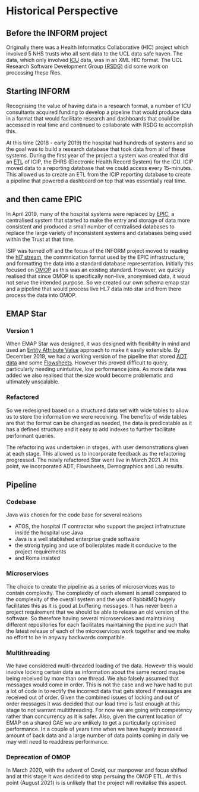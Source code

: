 # Historical Perspective

## Before the INFORM project

Originally there was a Health Informatics Collaborative (HIC) project which involved 5 NHS trusts who all sent data to the UCL data safe haven.
The data, which only involved  [ICU](../Glossary.md##I) data, was in an XML HIC format.
The UCL Research Software Development Group [(RSDG)](https://www.ucl.ac.uk/isd/services/research-it/research-software-development) did some work on processing these files.

## Starting INFORM

Recognising the value of having data in a research format, a number of ICU consultants acquired funding to develop a pipeline that would produce data in a format that would facilitate research and dashboards that could be accessed in real time and continued to collaborate with RSDG to accomplish this.

At this time (2018 - early 2019) the hospital had hundreds of systems and so the goal was to build a research database that took data from all of these systems.
During the first year of the project a system was created that did an [ETL](../Glossary.md#E) of ICIP, the EHRS (Electronic Health Record System) for the ICU.
ICIP moved data to a reporting database that we could access every 15-minutes. This allowed us to create an ETL from the ICIP reporting database to create a pipeline that powered a dashboard on top that was essentially real time.

## and then came EPIC

In April 2019, many of the hospital systems were replaced by [EPIC](../Glossary.md##E), a centralised system that started to make the entry and storage of data more consistent and produced a small number of centralised databases to replace the large variety of inconsistent systems and databases being used within the Trust at that time.

ISIP was turned off and the focus of the INFORM project moved to reading the [hl7 stream](../Glossary.md#H), the commnication format used by the EPIC infrastructure, and formatting the data into a standard database representation.
Initially this focused on [OMOP](../Glossary.md##O) as this was an existing standard.
However, we quickly realised that since OMOP is specifically non-live, anonymised data, it woud not serve the intended purpose.
So we created our own schema emap star and a pipeline that would process live HL7 data into star and from there process the data into OMOP.

## EMAP Star

### Version 1

When EMAP Star was designed, it was designed with flexibility in mind and used an [Entity Attribute Value](../Glossary.md##E) approach to make it easily extensible.
By December 2019, we had a working version of the pipeline that stored [ADT data](../Glossary.md##A) and some [Flowsheets](../Glossary.md##F).
However this proved difficult to query, particularly needing unintuitive, low performance joins.
As more data was added we also realised that the size would become problematic and ultimately unscalable.

### Refactored

So we redesigned based on a structured data set with wide tables to allow us to store the information we were receiving.
The benefits of wide tables are that the format can be changed as needed, the data is predicatable as it has a defined structure and it easy to add indexes to further facilitate performant queries.

The refactoring was undertaken in stages, with user demonstrations given at each stage. This allowed us to incorporate feedback as the refactoring progressed. The newly refactored Star went live in March 2021. At this point, we incorporated ADT, Flowsheets, Demographics and Lab results.

## Pipeline

### Codebase

Java was chosen for the code base for several reasons

- ATOS, the hospital IT contractor who support the project infratructure inside the hospital use Java
- Java is a well stablished enterprise grade software
- the strong typing and use of boilerplates made it conducive to the project requirements
- and Roma insisted

### Microservices

The choice to create the pipeline as a series of microservices was to contain complexity.
The complexity of each element is small compared to the complexity of the overall system and the use of RabbitMQ hugely facilitates this as it is good at buffering messages.
It has never been a project requirement that we should be able to release an old version of the software.
So therefore having several microservices and maintaining different repositories for each facilitates maintaining the pipeline such that the latest release of each of the microservices work together and we make no effort to be in anyway backwards compatible.

### Multithreading

We have considered multi-threaded loading of the data.
However this would involve locking certain data as information about the same record maybe being received by more than one thread.
We also falsely assumed that messages would come in order.
This is not the case and we have had to put a lot of code in to rectify the incorrect data that gets stored if messages are received out of order.
Given the combined issues of locking and out of order messages it was decided that our load time is fast enough at this stage to not warrant multithreading.
For now we are going with competency rather than concurrency as it is safer.
Also, given the current location of EMAP on a shared GAE we are unlikely to get a particularly optimised performance.
In a couple of years time when we have hugely increased amount of back data and a large number of data points coming in daily we may well need to readdress performance.

### Deprecation of OMOP

In March 2020, with the advent of Covid, our manpower and focus shifted and at this stage it was decided to stop persuing the OMOP ETL.
At this point (August 2021) is is unlikely that the project will revitalise this aspect.
